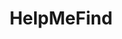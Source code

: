 ---
title: HelpMeFind
crosslinks:
- AskReddit
- funny
- gifs
- pics
- findfashion
- videos
- WTF
- aww
- whatisthisthing
- todayilearned
- tipofmytongue
- WritingPrompts
- nosleep
- IAmA
- politics
- me_irl
- findareddit
- YouShouldKnow
- gaming
---